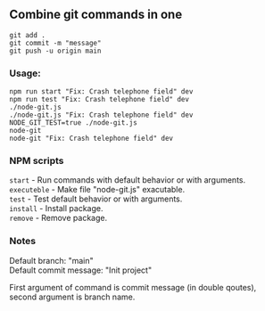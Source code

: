 ## Combine git commands in one


`git add .`  
`git commit -m "message"`  
`git push -u origin main`  


### Usage:  
`npm run start "Fix: Crash telephone field" dev`  
`npm run test "Fix: Crash telephone field" dev`  
`./node-git.js`  
`./node-git.js "Fix: Crash telephone field" dev`  
`NODE_GIT_TEST=true ./node-git.js`  
`node-git`  
`node-git "Fix: Crash telephone field" dev`  


### NPM scripts  
`start` - Run commands with default behavior or with arguments.   
`executeble` - Make file "node-git.js" exacutable.   
`test` - Test default behavior or with arguments.   
`install` - Install package.   
`remove` - Remove package.   


### Notes
Default branch: "main"  
Default commit message: "Init project"

First argument of command is commit message (in double qoutes),  
second argument is branch name.  

